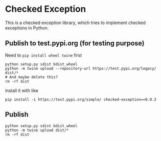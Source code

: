 # Checked Exception

This is a checked exception library, which tries to implement checked exceptions in Python.

## Publish to test.pypi.org (for testing purpose)

Need to `pip install wheel twine` first

```
python setup.py sdist bdist_wheel
python -m twine upload --repository-url https://test.pypi.org/legacy/ dist/*
# And maybe delete this?
rm -rf dist
```

install it with like

```
pip install -i https://test.pypi.org/simple/ checked-exception==0.0.3
```

## Publish

```
python setup.py sdist bdist_wheel
python -m twine upload dist/*
rm -rf dist
```
